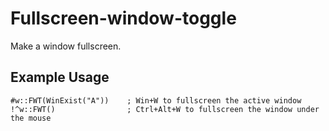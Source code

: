 # Fullscreen-window-toggle
Make a window fullscreen.

## Example Usage
```autohotkey
#w::FWT(WinExist("A"))    ; Win+W to fullscreen the active window
!^w::FWT()                ; Ctrl+Alt+W to fullscreen the window under the mouse
```

